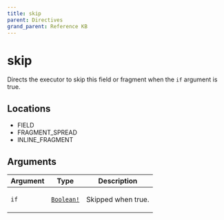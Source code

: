 ```yaml
---
title: skip
parent: Directives
grand_parent: Reference KB
---
```


# skip

Directs the executor to skip this field or fragment when the `if` argument is true.

<h2 id="locations">Locations</h2>

<ul>

  <li>FIELD</li>

  <li>FRAGMENT_SPREAD</li>

  <li>INLINE_FRAGMENT</li>

</ul>

## Arguments

<table class="arguments">
  <thead>
  <tr>
    <th>Argument</th>
    <th>Type</th>
    <th>Description</th>
  </tr>
  </thead>
  <tbody>

  <tr>
  <td><code class="anchored">if</code></td>
  <td>
    <code><a href="/docs/reference_kb/scalar/boolean">Boolean!</a></code>
  </td>
  <td>
    <p>Skipped when true.</p>
   </td>
  </tr>

  </tbody>
</table>

